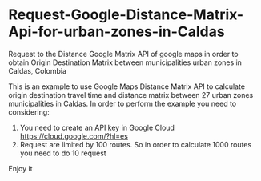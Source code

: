 # Request-Google-Distance-Matrix-Api-for-urban-zones-in-Caldas
Request to the Distance Google Matrix API of google maps in order to obtain Origin Destination Matrix between municipalities urban zones in Caldas, Colombia

This is an example to use Google Maps Distance Matrix API to calculate origin destination travel time and distance matrix between 
27 urban zones municipalities in Caldas. In order to perform the example you need to considering:

1) You need to create an API key in Google Cloud https://cloud.google.com/?hl=es
2) Request are limited by 100 routes. So in order to calculate 1000 routes you need to do 10 request

Enjoy it
